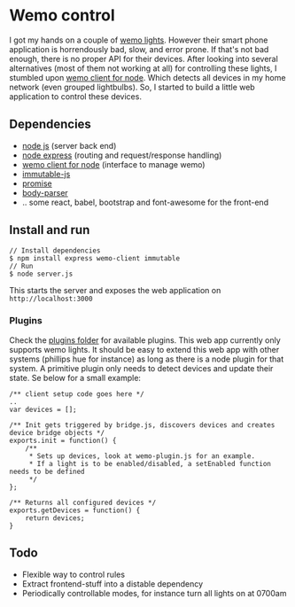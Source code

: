 # Wemo control
I got my hands on a couple of [wemo lights](http://www.belkin.com/us/p/P-F7C033/). However their smart phone application is horrendously bad, slow, and error prone. If that's not bad enough, there is no proper API for their devices. After looking into several alternatives (most of them not working at all) for controlling these lights, I stumbled upon [wemo client for node](https://github.com/timonreinhard/wemo-client). Which detects all devices in my home network (even grouped lightbulbs). So, I started to build a little web application to control these devices.

## Dependencies
* [node js](https://nodejs.org/) (server back end)
* [node express](http://expressjs.com/) (routing and request/response handling)
* [wemo client for node](https://github.com/timonreinhard/wemo-client) (interface to manage wemo)
* [immutable-js](https://github.com/facebook/immutable-js) 
* [promise](https://www.npmjs.com/package/promise)
* [body-parser](https://www.npmjs.com/package/body-parser-json)
* .. some react, babel, bootstrap and font-awesome for the front-end

## Install and run

    // Install dependencies
    $ npm install express wemo-client immutable
    // Run
    $ node server.js

This starts the server and exposes the web application on ```http://localhost:3000```

### Plugins

Check the [plugins folder](https://github.com/aspic/wemo-control/tree/master/plugins) for available plugins. This web app currently only supports wemo lights. It should be easy to extend this web app with other systems (phillips hue for instance) as long as there is a node plugin for that system. A primitive plugin only needs to detect devices and update their state. Se below for a small example:

```
/** client setup code goes here */
..
var devices = [];

/** Init gets triggered by bridge.js, discovers devices and creates device bridge objects */ 
exports.init = function() {
    /**
     * Sets up devices, look at wemo-plugin.js for an example.
     * If a light is to be enabled/disabled, a setEnabled function needs to be defined 
     */
};

/** Returns all configured devices */
exports.getDevices = function() {
    return devices;
}
```

## Todo
* Flexible way to control rules
* Extract frontend-stuff into a distable dependency
* Periodically controllable modes, for instance turn all lights on at 0700am
